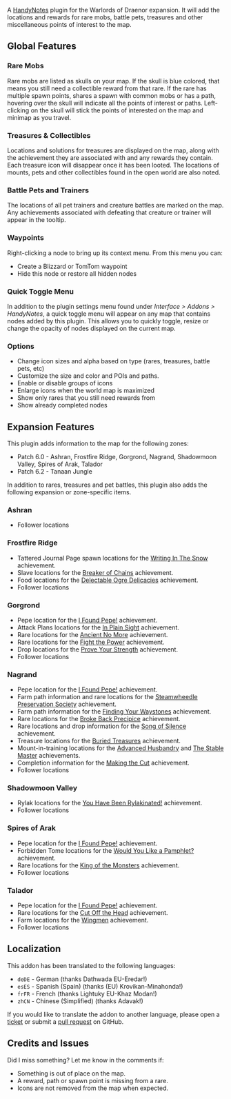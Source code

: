 A [HandyNotes](https://www.curseforge.com/wow/addons/handynotes) plugin for the Warlords of Draenor expansion. It will add the locations and rewards for rare mobs, battle pets, treasures and other miscellaneous points of interest to the map.

## Global Features

### Rare Mobs

Rare mobs are listed as skulls on your map. If the skull is blue colored, that means you still need a collectible reward from that rare. If the rare has multiple spawn points, shares a spawn with common mobs or has a path, hovering over the skull will indicate all the points of interest or paths. Left-clicking on the skull will stick the points of interested on the map and minimap as you travel.

### Treasures & Collectibles

Locations and solutions for treasures are displayed on the map, along with the achievement they are associated with and any rewards they contain. Each treasure icon will disappear once it has been looted. The locations of mounts, pets and other collectibles found in the open world are also noted.

### Battle Pets and Trainers

The locations of all pet trainers and creature battles are marked on the map. Any achievements associated with defeating that creature or trainer will appear in the tooltip.

### Waypoints

Right-clicking a node to bring up its context menu. From this menu you can:

* Create a Blizzard or TomTom waypoint
* Hide this node or restore all hidden nodes

### Quick Toggle Menu

In addition to the plugin settings menu found under _Interface > Addons > HandyNotes_, a quick toggle menu will appear on any map that contains nodes added by this plugin. This allows you to quickly toggle, resize or change the opacity of nodes displayed on the current map.

### Options

* Change icon sizes and alpha based on type (rares, treasures, battle pets, etc)
* Customize the size and color and POIs and paths.
* Enable or disable groups of icons
* Enlarge icons when the world map is maximized
* Show only rares that you still need rewards from
* Show already completed nodes

## Expansion Features

This plugin adds information to the map for the following zones:

* Patch 6.0 - Ashran, Frostfire Ridge, Gorgrond, Nagrand, Shadowmoon Valley, Spires of Arak, Talador
* Patch 6.2 - Tanaan Jungle

In addition to rares, treasures and pet battles, this plugin also adds the following expansion or zone-specific items.

### Ashran

* Follower locations

### Frostfire Ridge

* Tattered Journal Page spawn locations for the [Writing In The Snow](https://www.wowhead.com/achievement=9530/writing-in-the-snow) achievement.
* Slave locations for the [Breaker of Chains](https://www.wowhead.com/achievement=9533/breaker-of-chains) achievement.
* Food locations for the [Delectable Ogre Delicacies](https://www.wowhead.com/achievement=9534/delectable-ogre-delicacies) achievement.
* Follower locations

### Gorgrond

* Pepe location for the [I Found Pepe!](https://www.wowhead.com/achievement=10053/i-found-pepe) achievement.
* Attack Plans locations for the [In Plain Sight](https://www.wowhead.com/achievement=9656/in-plain-sight) achievement.
* Rare locations for the [Ancient No More](https://www.wowhead.com/achievement=9678/ancient-no-more) achievement.
* Rare locations for the [Fight the Power](https://www.wowhead.com/achievement=9655/fight-the-power) achievement.
* Drop locations for the [Prove Your Strength](https://www.wowhead.com/achievement=9402/prove-your-strength) achievement.
* Follower locations

### Nagrand

* Pepe location for the [I Found Pepe!](https://www.wowhead.com/achievement=10053/i-found-pepe) achievement.
* Farm path information and rare locations for the [Steamwheedle Preservation Society](https://www.wowhead.com/achievement=9472/steamwheedle-preservation-society) achievement.
* Farm path information for the [Finding Your Waystones](https://www.wowhead.com/achievement=9497/finding-your-waystones) achievement.
* Rare locations for the [Broke Back Precipice](https://www.wowhead.com/achievement=9571/broke-back-precipice) achievement.
* Rare locations and drop information for the [Song of Silence](https://www.wowhead.com/achievement=9541/the-song-of-silence) achievement.
* Treasure locations for the [Buried Treasures](https://www.wowhead.com/achievement=9548/buried-treasures) achievement.
* Mount-in-training locations for the [Advanced Husbandry](https://www.wowhead.com/achievement=9539/advanced-husbandry) and [The Stable Master](https://www.wowhead.com/achievement=9540/the-stable-master) achievements.
* Completion information for the [Making the Cut](https://www.wowhead.com/achievement=9617/making-the-cut) achievement.
* Follower locations

### Shadowmoon Valley

* Rylak locations for the [You Have Been Rylakinated!](https://www.wowhead.com/achievement=9481/you-have-been-rylakinated) achievement.
* Follower locations

### Spires of Arak

* Pepe location for the [I Found Pepe!](https://www.wowhead.com/achievement=10053/i-found-pepe) achievement.
* Forbidden Tome locations for the [Would You Like a Pamphlet?](https://www.wowhead.com/achievement=9432/would-you-like-a-pamphlet) achievement.
* Rare locations for the [King of the Monsters](https://www.wowhead.com/achievement=9601/king-of-the-monsters) achievement.
* Follower locations

### Talador

* Pepe location for the [I Found Pepe!](https://www.wowhead.com/achievement=10053/i-found-pepe) achievement.
* Rare locations for the [Cut Off the Head](https://www.wowhead.com/achievement=9633/cut-off-the-head) achievement.
* Farm locations for the [Wingmen](https://www.wowhead.com/achievement=9499/wingmen) achievement.
* Follower locations

## Localization

This addon has been translated to the following languages:

* `deDE` - German (thanks Dathwada EU-Eredar!)
* `esES` - Spanish (Spain) (thanks (EU) Krovikan-Minahonda!)
* `frFR` - French (thanks Lightuky EU-Khaz Modan!)
* `zhCN` - Chinese (Simplified) (thanks Adavak!)

If you would like to translate the addon to another language, please open a [ticket](https://github.com/zarillion/handynotes-plugins/issues) or submit a [pull request](https://github.com/zarillion/handynotes-plugins/pulls) on GitHub.

## Credits and Issues

Did I miss something? Let me know in the comments if:

* Something is out of place on the map.
* A reward, path or spawn point is missing from a rare.
* Icons are not removed from the map when expected.

